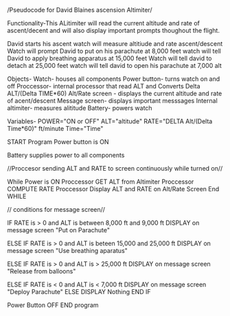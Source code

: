/Pseudocode for David Blaines ascension Altimiter/

Functionality-This ALitimiter will read the current altitude and rate of ascent/decent and will also display important prompts thoughout the flight. 

David starts his ascent
watch will measure altitiude and rate ascent/descent
Watch will prompt David to put on his parachute at 8,000 feet
watch will tell David to apply breathing apparatus at 15,000 feet
Watch will tell david to detach at 25,000 feet
watch will tell david to open his parachute at 7,000 alt

Objects-
Watch- houses all components
Power button- turns watch on and off
Proccessor- internal processor that read ALT and Converts Delta ALT/(Delta TIME*60)
Alt/Rate screen - displays the current altitude and rate of acent/descent
Message screen- displays important messsages
Internal altimiter- measures alititude
Battery- powers watch

Variables-
POWER="ON or OFF"
ALT="altitude"
RATE="DELTA Alt/(Delta Time*60)"  ft/minute
Time="Time"

START Program
Power button is ON

Battery supplies power to all components

//Proccesor sending ALT and RATE to screen continuously while turned on//

While Power is ON
Proccessor GET ALT from Altimiter
Proccessor COMPUTE RATE
Proccessor Display ALT and RATE on Alt/Rate Screen
End WHILE

// conditions for message screen//

IF RATE is > 0 and ALT is between 8,000 ft and 9,000 ft
    DISPLAY on message screen "Put on Parachute"

ELSE IF RATE is > 0 and ALT is beteen 15,000 and 25,000 ft
    DISPLAY on message screen "Use breathing aparatus"

ELSE IF RATE is > 0 and ALT is > 25,000 ft
    DISPLAY on message screen "Release from balloons"

ELSE IF RATE is < 0 and ALT is < 7,000 ft 
    DISPLAY on message screen "Deploy Parachute" 
ELSE
    DISPLAY Nothing
END IF

Power Button OFF
END program